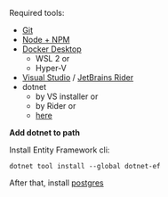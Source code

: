Required tools:

- [Git](https://git-scm.com/downloads)
- [Node + NPM](https://nodejs.org/en/)
- [Docker Desktop](https://www.docker.com/products/docker-desktop)
  - WSL 2 or 
  - Hyper-V 
- [Visual Studio](https://visualstudio.microsoft.com/) / [JetBrains Rider](https://www.jetbrains.com/rider/)
- dotnet
  - by VS installer or
  - by Rider or
  - [here](https://dotnet.microsoft.com/download)

__Add dotnet to path__

Install Entity Framework cli:
```
dotnet tool install --global dotnet-ef
```

After that, install [postgres](./postgres)
